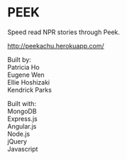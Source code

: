 PEEK
====
Speed read NPR stories through Peek.

http://peekachu.herokuapp.com/

Built by:  
  Patricia Ho  
  Eugene Wen  
  Ellie Hoshizaki  
  Kendrick Parks  

Built with:  
  MongoDB  
  Express.js  
  Angular.js  
  Node.js  
  jQuery  
  Javascript  
